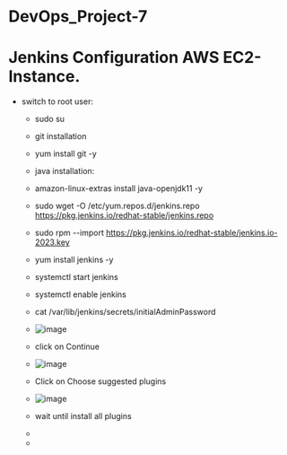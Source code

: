 # DevOps_Project-7

# Jenkins Configuration AWS EC2-Instance.
* switch to root user:
  * sudo su 
  * git installation
  *   yum install git -y
  * java installation: 
  * amazon-linux-extras install java-openjdk11 -y
  *  sudo wget -O /etc/yum.repos.d/jenkins.repo https://pkg.jenkins.io/redhat-stable/jenkins.repo
  *  sudo rpm --import https://pkg.jenkins.io/redhat-stable/jenkins.io-2023.key
  *  yum install jenkins -y
  *  systemctl start jenkins
  *  systemctl enable jenkins
  *  cat /var/lib/jenkins/secrets/initialAdminPassword
  *  ![image](https://github.com/Cloud-Gen-DevOps-Projects/DevOps_Project-7/assets/25892488/5a19220e-2664-45f4-83d5-5360901ac19a)
  *  click on Continue
  *  ![image](https://github.com/Cloud-Gen-DevOps-Projects/DevOps_Project-7/assets/25892488/e2f8ac25-5a44-4cb7-a5a6-b2cb4c7de00c)
  *  Click on Choose suggested plugins
  *  ![image](https://github.com/Cloud-Gen-DevOps-Projects/DevOps_Project-7/assets/25892488/f9cd0f2e-67be-443e-a87b-fa434bdd1c4e)
  * wait until install all plugins
  * 

  *  


